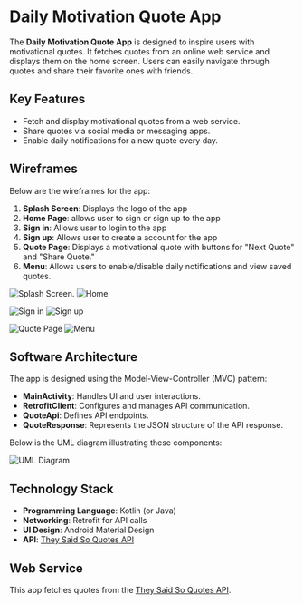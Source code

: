 # Daily Motivation Quote App

The **Daily Motivation Quote App** is designed to inspire users with motivational quotes. It fetches quotes from an online web service and displays them on the home screen. Users can easily navigate through quotes and share their favorite ones with friends.

## Key Features
- Fetch and display motivational quotes from a web service.
- Share quotes via social media or messaging apps.
- Enable daily notifications for a new quote every day.

## Wireframes
Below are the wireframes for the app:

1. **Splash Screen**: Displays the logo of the app
2. **Home Page**: allows user to sign or sign up to the app
3. **Sign in**: Allows user to login to the app
4. **Sign up**: Allows user to create a account for the app
5. **Quote Page**: Displays a motivational quote with buttons for "Next Quote" and "Share Quote."
6. **Menu**: Allows users to enable/disable daily notifications and view saved quotes.

                                             
![Splash Screen](https://github.com/Priyanka0931/Dailymotiveapp/blob/main/splash%20screen.png?raw=true).   ![Home](https://github.com/Priyanka0931/Dailymotiveapp/blob/main/home.png?raw=true)

![Sign in](https://github.com/Priyanka0931/Dailymotiveapp/blob/main/sign%20in.png?raw=true)     ![Sign up](https://github.com/Priyanka0931/Dailymotiveapp/blob/main/sign%20up.png?raw=true)

![Quote Page](https://github.com/Priyanka0931/Dailymotiveapp/blob/main/quote%20page.png?raw=true)     ![Menu](https://github.com/user-attachments/assets/fe835b9b-5b42-4efe-95bd-5efed2b90498)



## Software Architecture
The app is designed using the Model-View-Controller (MVC) pattern:

- **MainActivity**: Handles UI and user interactions.
- **RetrofitClient**: Configures and manages API communication.
- **QuoteApi**: Defines API endpoints.
- **QuoteResponse**: Represents the JSON structure of the API response.

Below is the UML diagram illustrating these components:

![UML Diagram](path/to/uml_diagram.png)

## Technology Stack
- **Programming Language**: Kotlin (or Java)
- **Networking**: Retrofit for API calls
- **UI Design**: Android Material Design
- **API**: [They Said So Quotes API](https://theysaidso.com/)

## Web Service
This app fetches quotes from the [They Said So Quotes API](https://theysaidso.com/).
